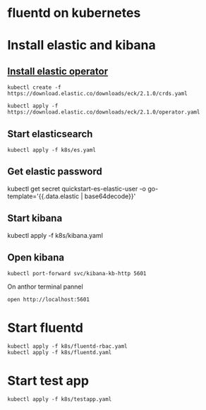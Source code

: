 # fluentd on kubernetes

# Install elastic and kibana

## [Install elastic operator](https://www.elastic.co/guide/en/cloud-on-k8s/current/k8s-deploy-eck.html)

```
kubectl create -f https://download.elastic.co/downloads/eck/2.1.0/crds.yaml

kubectl apply -f https://download.elastic.co/downloads/eck/2.1.0/operator.yaml
```

## Start elasticsearch

```
kubectl apply -f k8s/es.yaml
```

## Get elastic password

kubectl get secret quickstart-es-elastic-user -o go-template='{{.data.elastic | base64decode}}'

## Start kibana

kubectl apply -f k8s/kibana.yaml 

## Open kibana

```
kubectl port-forward svc/kibana-kb-http 5601
```

On anthor terminal pannel

```
open http://localhost:5601
```

# Start fluentd

```
kubectl apply -f k8s/fluentd-rbac.yaml
kubectl apply -f k8s/fluentd.yaml
```

# Start test app

```
kubectl apply -f k8s/testapp.yaml
```
